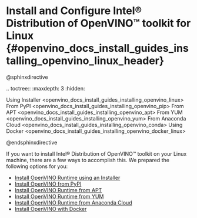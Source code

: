 # Install and Configure Intel® Distribution of OpenVINO™ toolkit for Linux {#openvino_docs_install_guides_installing_openvino_linux_header}

@sphinxdirective

.. toctree::
   :maxdepth: 3
   :hidden:

   Using Installer <openvino_docs_install_guides_installing_openvino_linux>
   From PyPI <openvino_docs_install_guides_installing_openvino_pip>
   From APT <openvino_docs_install_guides_installing_openvino_apt>
   From YUM <openvino_docs_install_guides_installing_openvino_yum>
   From Anaconda Cloud <openvino_docs_install_guides_installing_openvino_conda>
   Using Docker <openvino_docs_install_guides_installing_openvino_docker_linux>

@endsphinxdirective

If you want to install Intel® Distribution of OpenVINO™ toolkit on your Linux machine, there are a few ways to accomplish this. We prepared the following options for you: 

* [Install OpenVINO Runtime using an Installer](installing-openvino-linux.md)
* [Install OpenVINO from PyPI](installing-openvino-pip.md)
* [Install OpenVINO Runtime from APT](installing-openvino-apt.md)
* [Install OpenVINO Runtime from YUM](installing-openvino-yum.md)
* [Install OpenVINO Runtime from Anaconda Cloud](installing-openvino-conda.md)
* [Install OpenVINO with Docker](installing-openvino-docker-linux.md)

